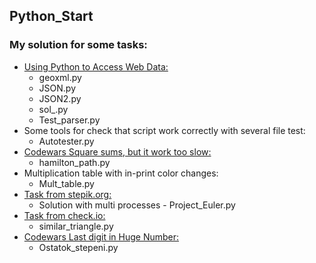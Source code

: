 ## Python_Start
### My solution for some tasks:
* [Using Python to Access Web Data:](https://www.coursera.org/learn/python-network-data)
    * geoxml.py
    * JSON.py
    * JSON2.py
    * sol_.py
    * Test_parser.py
* Some tools for check that script work correctly with several file test:
    * Autotester.py
* [Codewars Square sums, but it work too slow:](https://www.codewars.com/kata/5a667236145c462103000091)
    * hamilton_path.py
* Multiplication table with in-print color changes:
    * Mult_table.py
* [Task from stepik.org:](https://stepik.org/lesson/298795/step/13?unit=280622)
    * Solution with multi processes - Project_Euler.py
* [Task from check.io:](https://py.checkio.org/en/mission/similar-triangles/)
    * similar_triangle.py
* [Codewars Last digit in Huge Number:](https://www.codewars.com/kata/5518a860a73e708c0a000027)
    * Ostatok_stepeni.py